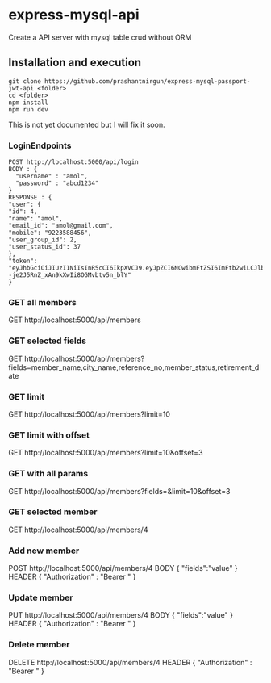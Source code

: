 # express-mysql-api
Create a API server with mysql table crud without ORM

## Installation and execution
```
git clone https://github.com/prashantnirgun/express-mysql-passport-jwt-api <folder>
cd <folder>
npm install
npm run dev
```
This is not yet documented but I will fix it soon.
### LoginEndpoints
```
POST http://localhost:5000/api/login 
BODY : {
  "username" : "amol",
  "password" : "abcd1234"
}
RESPONSE : {
"user": {
"id": 4,
"name": "amol",
"email_id": "amol@gmail.com",
"mobile": "9223588456",
"user_group_id": 2,
"user_status_id": 37
},
"token": "eyJhbGciOiJIUzI1NiIsInR5cCI6IkpXVCJ9.eyJpZCI6NCwibmFtZSI6ImFtb2wiLCJlbWFpbF9pZCI6ImFtb2xAZ21haWwuY29tIiwibW9iaWxlIjoiOTIyMzU4ODQ1NiIsInVzZXJfZ3JvdXBfaWQiOjIsInVzZXJfc3RhdHVzX2lkIjozNywiaWF0IjoxNTYwODMzMjQ1LCJleHAiOjE1NjE0MzgwNDV9.scdk9Lmfv--je2J5RnZ_xAn9kXwIi8OGMvbtv5n_blY"
}
```
### GET all members
GET http://localhost:5000/api/members
### GET selected fields
GET http://localhost:5000/api/members?fields=member_name,city_name,reference_no,member_status,retirement_date 
### GET limit
GET http://localhost:5000/api/members?limit=10
### GET limit with offset
GET http://localhost:5000/api/members?limit=10&offset=3
### GET with all params
GET http://localhost:5000/api/members?fields=<compa seprated table column list>&limit=10&offset=3
### GET selected member
GET http://localhost:5000/api/members/4
### Add new member
POST http://localhost:5000/api/members/4
BODY { "fields":"value" }
HEADER { "Authorization" : "Bearer <COPY PASTE TOKEN RECEIVED AFTER LOGIN>"
}
### Update member
PUT http://localhost:5000/api/members/4
BODY { "fields":"value" }
HEADER { "Authorization" : "Bearer <COPY PASTE TOKEN RECEIVED AFTER LOGIN>"
}
### Delete member
DELETE http://localhost:5000/api/members/4
HEADER { "Authorization" : "Bearer <COPY PASTE TOKEN RECEIVED AFTER LOGIN>"
}
